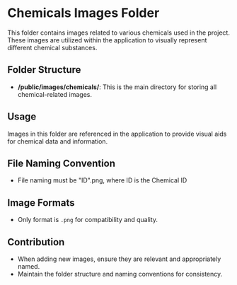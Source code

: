 # Chemicals Images Folder

This folder contains images related to various chemicals used in the project. These images are utilized within the application to visually represent different chemical substances.

## Folder Structure

- **/public/images/chemicals/**: This is the main directory for storing all chemical-related images.

## Usage

Images in this folder are referenced in the application to provide visual aids for chemical data and information.

## File Naming Convention

- File naming must be "ID".png, where ID is the Chemical ID

## Image Formats

- Only format is `.png` for compatibility and quality.

## Contribution

- When adding new images, ensure they are relevant and appropriately named.
- Maintain the folder structure and naming conventions for consistency.
